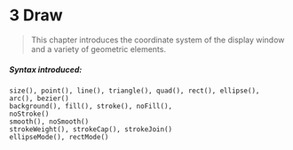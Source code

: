 # 3 Draw

>This chapter introduces the coordinate system of the display window and a variety of geometric elements.

##### Syntax introduced:

```
size(), point(), line(), triangle(), quad(), rect(), ellipse(),
arc(), bezier()
background(), fill(), stroke(), noFill(),
noStroke()
smooth(), noSmooth()
strokeWeight(), strokeCap(), strokeJoin()
ellipseMode(), rectMode()
